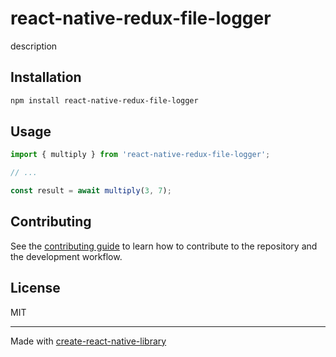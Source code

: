 # react-native-redux-file-logger

description

## Installation

```sh
npm install react-native-redux-file-logger
```

## Usage

```js
import { multiply } from 'react-native-redux-file-logger';

// ...

const result = await multiply(3, 7);
```

## Contributing

See the [contributing guide](CONTRIBUTING.md) to learn how to contribute to the repository and the development workflow.

## License

MIT

---

Made with [create-react-native-library](https://github.com/callstack/react-native-builder-bob)

